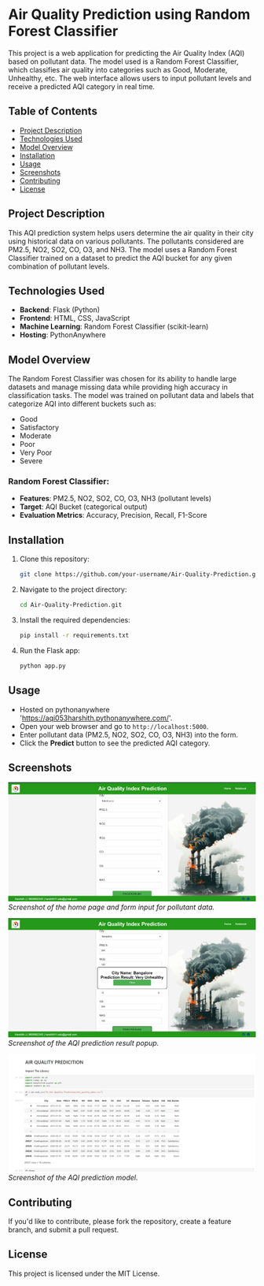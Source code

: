  # Air Quality Prediction using Random Forest Classifier

This project is a web application for predicting the Air Quality Index (AQI) based on pollutant data. The model used is a Random Forest Classifier, which classifies air quality into categories such as Good, Moderate, Unhealthy, etc. The web interface allows users to input pollutant levels and receive a predicted AQI category in real time.

## Table of Contents

- [Project Description](#project-description)
- [Technologies Used](#technologies-used)
- [Model Overview](#model-overview)
- [Installation](#installation)
- [Usage](#usage)
- [Screenshots](#screenshots)
- [Contributing](#contributing)
- [License](#license)

## Project Description

This AQI prediction system helps users determine the air quality in their city using historical data on various pollutants. The pollutants considered are PM2.5, NO2, SO2, CO, O3, and NH3. The model uses a Random Forest Classifier trained on a dataset to predict the AQI bucket for any given combination of pollutant levels. 

## Technologies Used

- **Backend**: Flask (Python)
- **Frontend**: HTML, CSS, JavaScript
- **Machine Learning**: Random Forest Classifier (scikit-learn)
- **Hosting**: PythonAnywhere

## Model Overview

The Random Forest Classifier was chosen for its ability to handle large datasets and manage missing data while providing high accuracy in classification tasks. The model was trained on pollutant data and labels that categorize AQI into different buckets such as:
- Good
- Satisfactory
- Moderate
- Poor
- Very Poor
- Severe

### Random Forest Classifier:
- **Features**: PM2.5, NO2, SO2, CO, O3, NH3 (pollutant levels)
- **Target**: AQI Bucket (categorical output)
- **Evaluation Metrics**: Accuracy, Precision, Recall, F1-Score

## Installation

1. Clone this repository:
    ```bash
    git clone https://github.com/your-username/Air-Quality-Prediction.git
    ```

2. Navigate to the project directory:
    ```bash
    cd Air-Quality-Prediction.git
    ```

3. Install the required dependencies:
    ```bash
    pip install -r requirements.txt
    ```

4. Run the Flask app:
    ```bash
    python app.py
    ```

## Usage
- Hosted on pythonanywhere 'https://aqi053harshith.pythonanywhere.com/'.
- Open your web browser and go to `http://localhost:5000`.
- Enter pollutant data (PM2.5, NO2, SO2, CO, O3, NH3) into the form.
- Click the **Predict** button to see the predicted AQI category.

## Screenshots

![AQI Prediction Screenshot 1](static/images/Screenshot%201.png)
*Screenshot of the home page and form input for pollutant data.*

![AQI Prediction Screenshot 2](static/images/Screenshot%202.png)
*Screenshot of the AQI prediction result popup.*

![AQI Prediction Screenshot 3](static/images/Screenshot%203.png)
*Screenshot of the AQI prediction model.*


## Contributing

If you'd like to contribute, please fork the repository, create a feature branch, and submit a pull request.

## License

This project is licensed under the MIT License.


